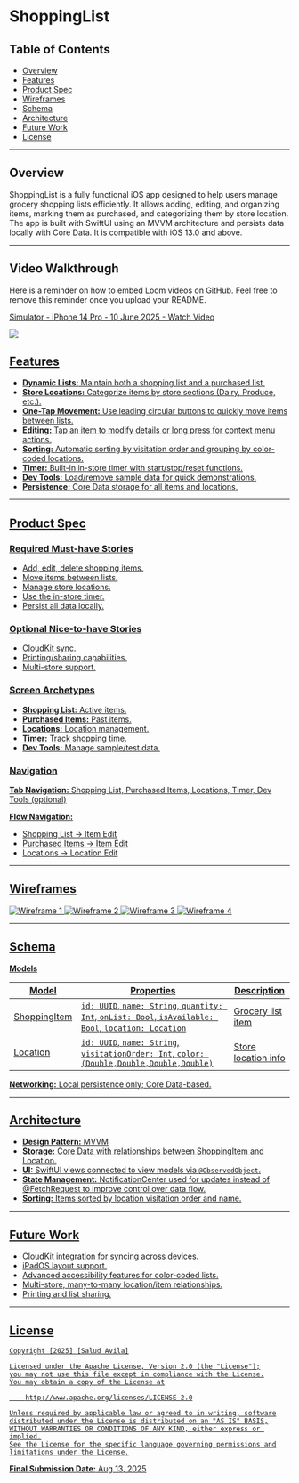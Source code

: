 # ShoppingList

## Table of Contents

* [Overview](#overview)
* [Features](#features)
* [Product Spec](#product-spec)
* [Wireframes](#wireframes)
* [Schema](#schema)
* [Architecture](#architecture)
* [Future Work](#future-work)
* [License](#license)

---

## Overview

ShoppingList is a fully functional iOS app designed to help users manage grocery shopping lists efficiently. It allows adding, editing, and organizing items, marking them as purchased, and categorizing them by store location. The app is built with SwiftUI using an MVVM architecture and persists data locally with Core Data. It is compatible with iOS 13.0 and above.

---


## Video Walkthrough

Here is a reminder on how to embed Loom videos on GitHub. Feel free to remove this reminder once you upload your README. 
<div>
    <a href="https://www.loom.com/share/d5e7b703837846c1993020d94547821b?sid=61dd404b-1ab6-4836-98f0-4f5ecded8a1b">
      <p>Simulator - iPhone 14 Pro - 10 June 2025 - Watch Video</p>
    </a>
     <a href="[https://www.loom.com/share/d5e7b703837846c1993020d94547821b?sid=61dd404b-1ab6-4836-98f0-4f5ecded8a1b](https://www.loom.com/share/d5e7b703837846c1993020d94547821b?sid=61dd404b-1ab6-4836-98f0-4f5ecded8a1b)">
      <img style="max-width:300px;" src="https://media2.giphy.com/media/v1.Y2lkPTc5MGI3NjExbnVoM2s2bGdxbjM0eW1vMjI3dW1vZWlnZzlwbHM0dTVsNWRtY2UxZCZlcD12MV9pbnRlcm5hbF9naWZfYnlfaWQmY3Q9Zw/17qkwDdHKnWWBpwgSK/giphy.gif">
  </div>
       
## Features

* **Dynamic Lists:** Maintain both a shopping list and a purchased list.
* **Store Locations:** Categorize items by store sections (Dairy, Produce, etc.).
* **One-Tap Movement:** Use leading circular buttons to quickly move items between lists.
* **Editing:** Tap an item to modify details or long press for context menu actions.
* **Sorting:** Automatic sorting by visitation order and grouping by color-coded locations.
* **Timer:** Built-in in-store timer with start/stop/reset functions.
* **Dev Tools:** Load/remove sample data for quick demonstrations.
* **Persistence:** Core Data storage for all items and locations.

---

## Product Spec

### Required Must-have Stories

* Add, edit, delete shopping items.
* Move items between lists.
* Manage store locations.
* Use the in-store timer.
* Persist all data locally.

### Optional Nice-to-have Stories

* CloudKit sync.
* Printing/sharing capabilities.
* Multi-store support.

### Screen Archetypes

* **Shopping List:** Active items.
* **Purchased Items:** Past items.
* **Locations:** Location management.
* **Timer:** Track shopping time.
* **Dev Tools:** Manage sample/test data.

### Navigation

**Tab Navigation:** Shopping List, Purchased Items, Locations, Timer, Dev Tools (optional)

**Flow Navigation:**

* Shopping List → Item Edit
* Purchased Items → Item Edit
* Locations → Location Edit

---

## Wireframes

![Wireframe 1](wireframes/wireframe1.png)
![Wireframe 2](wireframes/wireframe2.png)
![Wireframe 3](wireframes/wireframe3.png)
![Wireframe 4](wireframes/wireframe4.png)

---

## Schema

**Models**

| Model        | Properties                                                                                             | Description         |
| ------------ | ------------------------------------------------------------------------------------------------------ | ------------------- |
| ShoppingItem | `id: UUID`, `name: String`, `quantity: Int`, `onList: Bool`, `isAvailable: Bool`, `location: Location` | Grocery list item   |
| Location     | `id: UUID`, `name: String`, `visitationOrder: Int`, `color: (Double,Double,Double,Double)`             | Store location info |

**Networking:** Local persistence only; Core Data-based.

---

## Architecture

* **Design Pattern:** MVVM
* **Storage:** Core Data with relationships between ShoppingItem and Location.
* **UI:** SwiftUI views connected to view models via `@ObservedObject`.
* **State Management:** NotificationCenter used for updates instead of @FetchRequest to improve control over data flow.
* **Sorting:** Items sorted by location visitation order and name.

---

## Future Work

* CloudKit integration for syncing across devices.
* iPadOS layout support.
* Advanced accessibility features for color-coded lists.
* Multi-store, many-to-many location/item relationships.
* Printing and list sharing.

---

## License

    Copyright [2025] [Salud Avila]

    Licensed under the Apache License, Version 2.0 (the "License");
    you may not use this file except in compliance with the License.
    You may obtain a copy of the License at

        http://www.apache.org/licenses/LICENSE-2.0

    Unless required by applicable law or agreed to in writing, software
    distributed under the License is distributed on an "AS IS" BASIS,
    WITHOUT WARRANTIES OR CONDITIONS OF ANY KIND, either express or implied.
    See the License for the specific language governing permissions and
    limitations under the License.

**Final Submission Date:** Aug 13, 2025
